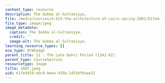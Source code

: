```yaml
---
content_type: resource
description: The Qubba al-Sultaniyya.
file: /media/courses/4-615-the-architecture-of-cairo-spring-2002/61fe4429ebc90eee435b1d53df6aae32_1087.jpeg
file_type: image/jpeg
image_metadata:
  caption: The Qubba al-Sultaniyya.
  credit: ''
  image-alt: The Qubba al-Sultaniyya.
learning_resource_types: []
ocw_type: OCWImage
parent_title: 11 - The Late Bahri Period (1341-82)
parent_type: CourseSection
resourcetype: Image
title: 1087.jpeg
uid: 61fe4429-ebc9-0eee-435b-1d53df6aae32
---
```

